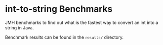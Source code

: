 # int-to-string Benchmarks

JMH benchmarks to find out what is the fastest way to convert an int into a string in Java.

Benchmark results can be found in the `results/` directory.
